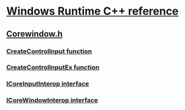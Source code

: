# [Windows Runtime C++ reference](../_winrt/index.md)
## [Corewindow.h](index.md)
### [CreateControlInput function](../corewindow/nf-corewindow-createcontrolinput.md)
### [CreateControlInputEx function](../corewindow/nf-corewindow-createcontrolinputex.md)
### [ICoreInputInterop interface](../corewindow/nn-corewindow-icoreinputinterop.md)
### [ICoreWindowInterop interface](../corewindow/nn-corewindow-icorewindowinterop.md)

